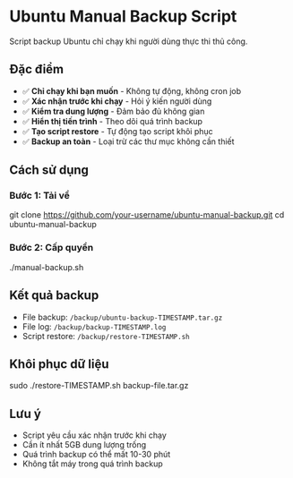 # Ubuntu Manual Backup Script

Script backup Ubuntu chỉ chạy khi người dùng thực thi thủ công.

## Đặc điểm
- ✅ **Chỉ chạy khi bạn muốn** - Không tự động, không cron job
- ✅ **Xác nhận trước khi chạy** - Hỏi ý kiến người dùng
- ✅ **Kiểm tra dung lượng** - Đảm bảo đủ không gian
- ✅ **Hiển thị tiến trình** - Theo dõi quá trình backup
- ✅ **Tạo script restore** - Tự động tạo script khôi phục
- ✅ **Backup an toàn** - Loại trừ các thư mục không cần thiết

## Cách sử dụng

### Bước 1: Tải về
git clone https://github.com/your-username/ubuntu-manual-backup.git
cd ubuntu-manual-backup

### Bước 2: Cấp quyền
./manual-backup.sh

## Kết quả backup
- File backup: `/backup/ubuntu-backup-TIMESTAMP.tar.gz`
- File log: `/backup/backup-TIMESTAMP.log`
- Script restore: `/backup/restore-TIMESTAMP.sh`

## Khôi phục dữ liệu
sudo ./restore-TIMESTAMP.sh backup-file.tar.gz

## Lưu ý
- Script yêu cầu xác nhận trước khi chạy
- Cần ít nhất 5GB dung lượng trống
- Quá trình backup có thể mất 10-30 phút
- Không tắt máy trong quá trình backup
